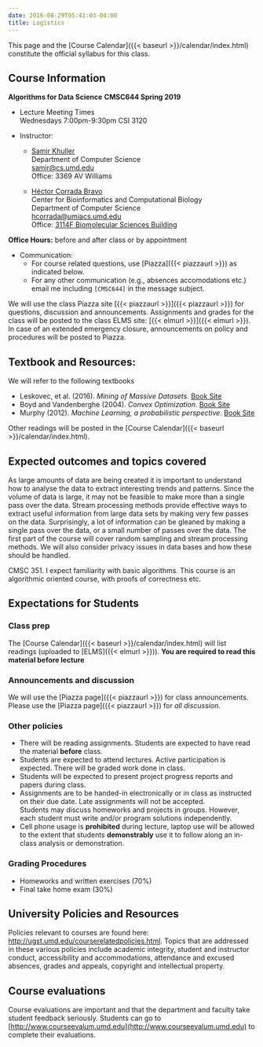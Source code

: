 ```yaml
---
date: 2016-08-29T05:41:03-04:00
title: Logistics
---
```


This page and the [Course Calendar]({{< baseurl >}}/calendar/index.html) constitute the official syllabus for this class.

## Course Information

**Algorithms for Data Science**
**CMSC644 Spring 2019**


*	Lecture Meeting Times    
    Wednesdays 7:00pm-9:30pm CSI 3120
    
*	Instructor:  
    - [Samir Khuller](http://www.cs.umd.edu/~samir)  
    Department of Computer Science  
    <samir@cs.umd.edu>  
    Office: 3369 AV Williams     
   
   
    - [H&eacute;ctor Corrada Bravo](http://www.cbcb.umd.edu/~hcorrada)  
    Center for Bioinformatics and Computational Biology  
    Department of Computer Science  
    <hcorrada@umiacs.umd.edu>  
    Office: [3114F Biomolecular Sciences Building](https://www.cbcb.umd.edu/about-us/directions)  


**Office Hours:** before and after class or by appointment

* Communication:  
    - For course related questions, use [Piazza]({{< piazzaurl >}}) as indicated below.  
    - For any other communication (e.g., absences accomodations etc.) email me including `[CMSC644]` in the message subject.  

We will use the class Piazza site [{{< piazzaurl >}}]({{< piazzaurl >}}) for questions, discussion and announcements. Assignments and grades for the class will be posted to the class ELMS site: [{{< elmurl >}}]({{< elmurl >}}).
In case of an extended emergency closure, announcements on policy and procedures will be posted to Piazza.

## Textbook and Resources:


We will refer to the following textbooks

- Leskovec, et al. (2016). _Mining of Massive Datasets_. [Book Site](http://www.mmds.org/)  
- Boyd and Vandenberghe (2004). _Convex Optimization_. [Book Site](https://web.stanford.edu/~boyd/cvxbook/)
- Murphy (2012). _Machine Learning, a probabilistic perspective_. [Book Site](https://www.cs.ubc.ca/~murphyk/MLbook/)

Other readings will be posted in the [Course Calendar]({{< baseurl >}}/calendar/index.html).

## Expected outcomes and topics covered

As large amounts of data are being created it is important to understand how to analyse the data to extract interesting trends and patterns. Since the volume of data is large, it may not be feasible to make more than a single pass over the data. Stream processing methods provide effective ways to extract useful information from large data sets by making very few passes on the data. Surprisingly, a lot of information can be gleaned by making a single pass over the data, or a small number of passes over the data. The first part of the course will cover random sampling and stream processing methods. We will also consider privacy issues in data bases and how these should be handled.

CMSC 351. I expect familiarity with basic algorithms. This course is an algorithmic oriented course, with proofs of correctness etc.

## Expectations for Students


### Class prep

The [Course Calendar]({{< baseurl >}}/calendar/index.html) will list
readings (uploaded to [ELMS]({{< elmurl >}})). **You are
required to read this material before lecture**

### Announcements and discussion

We will use the [Piazza page]({{< piazzaurl >}}) for class
announcements. Please use the [Piazza page]({{< piazzaurl >}}) for
*all discussion*.

### Other policies

* There will be reading assignments. Students are expected to have read the material **before** class.  
* Students are expected to attend lectures. Active participation is expected. There will be graded work done in class.  
* Students will be expected to present project progress reports and papers during class. 
* Assignments are to be handed-in electronically or in class as instructed on their due date. Late assignments will not be accepted.  
 Students may discuss homeworks and projects in groups. However, each
  student must write and/or program solutions independently.  
* Cell phone usage is **prohibited** during lecture, laptop use will be allowed to the extent that students **demonstrably** use it to follow along an in-class analysis or demonstration.  

### Grading Procedures 

* Homeworks and written exercises (70%)
* Final take home exam (30%)

## University Policies and Resources

Policies relevant to courses are found here: http://ugst.umd.edu/courserelatedpolicies.html. Topics that are addressed in these various policies include academic integrity, student and instructor conduct, accessibility and accommodations, attendance and excused absences, grades and appeals, copyright and intellectual property.


## Course evaluations

Course evaluations are important and that the department and faculty
take student feedback seriously.  Students can go to [http://www.courseevalum.umd.edu](http://www.courseevalum.umd.edu) to complete their evaluations.





